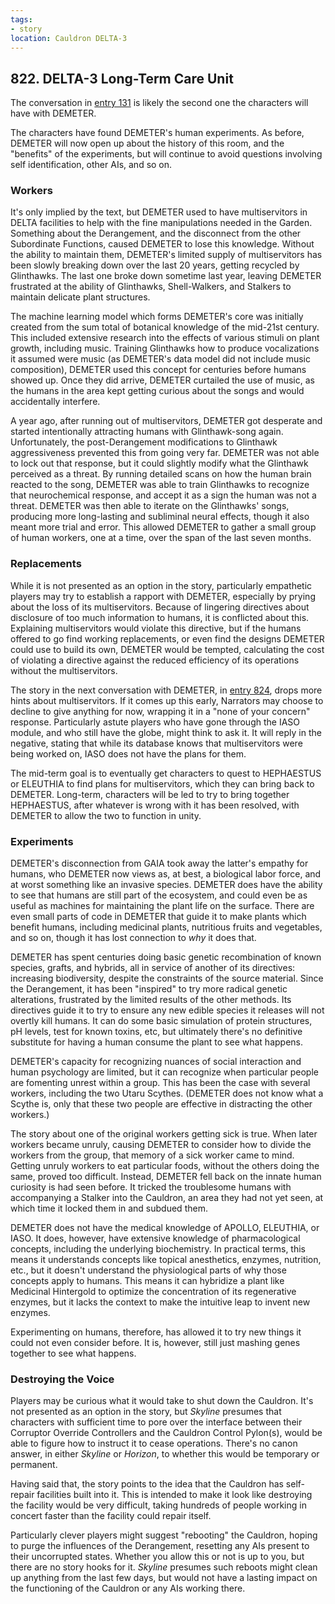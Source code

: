 ```yaml
---
tags:
- story
location: Cauldron DELTA-3
---
```


## 822. DELTA-3 Long-Term Care Unit

The conversation in [entry 131](131-delta3-cauldron.md) is likely the second one the characters will have with DEMETER.

The characters have found DEMETER's human experiments.
As before, DEMETER will now open up about the history of this room, and the "benefits" of the experiments, but will continue to avoid questions involving self identification, other AIs, and so on.

### Workers

It's only implied by the text, but DEMETER used to have multiservitors in DELTA facilities to help with the fine manipulations needed in the Garden.
Something about the Derangement, and the disconnect from the other Subordinate Functions, caused DEMETER to lose this knowledge.
Without the ability to maintain them, DEMETER's limited supply of multiservitors has been slowly breaking down over the last 20 years, getting recycled by Glinthawks.
The last one broke down sometime last year, leaving DEMETER frustrated at the ability of Glinthawks, Shell-Walkers, and Stalkers to maintain delicate plant structures.

The machine learning model which forms DEMETER's core was initially created from the sum total of botanical knowledge of the mid-21st century.
This included extensive research into the effects of various stimuli on plant growth, including music.
Training Glinthawks how to produce vocalizations it assumed were music (as DEMETER's data model did not include music composition), DEMETER used this concept for centuries before humans showed up.
Once they did arrive, DEMETER curtailed the use of music, as the humans in the area kept getting curious about the songs and would accidentally interfere.

A year ago, after running out of multiservitors, DEMETER got desperate and started intentionally attracting humans with Glinthawk-song again.
Unfortunately, the post-Derangement modifications to Glinthawk aggressiveness prevented this from going very far.
DEMETER was not able to lock out that response, but it could slightly modify what the Glinthawk perceived as a threat.
By running detailed scans on how the human brain reacted to the song, DEMETER was able to train Glinthawks to recognize that neurochemical response, and accept it as a sign the human was not a threat.
DEMETER was then able to iterate on the Glinthawks' songs, producing more long-lasting and subliminal neural effects, though it also meant more trial and error.
This allowed DEMETER to gather a small group of human workers, one at a time, over the span of the last seven months.

### Replacements

While it is not presented as an option in the story, particularly empathetic players may try to establish a rapport with DEMETER, especially by prying about the loss of its multiservitors.
Because of lingering directives about disclosure of too much information to humans, it is conflicted about this.
Explaining multiservitors would violate this directive, but if the humans offered to go find working replacements, or even find the designs DEMETER could use to build its own, DEMETER would be tempted, calculating the cost of violating a directive against the reduced efficiency of its operations without the multiservitors.

The story in the next conversation with DEMETER, in [entry 824](824-delta4-voice.md), drops more hints about multiservitors.
If it comes up this early, Narrators may choose to decline to give anything for now, wrapping it in a "none of your concern" response.
Particularly astute players who have gone through the IASO module, and who still have the globe, might think to ask it.
It will reply in the negative, stating that while its database knows that multiservitors were being worked on, IASO does not have the plans for them.

The mid-term goal is to eventually get characters to quest to HEPHAESTUS or ELEUTHIA to find plans for multiservitors, which they can bring back to DEMETER.
Long-term, characters will be led to try to bring together HEPHAESTUS, after whatever is wrong with it has been resolved, with DEMETER to allow the two to function in unity.

### Experiments

DEMETER's disconnection from GAIA took away the latter's empathy for humans, who DEMETER now views as, at best, a biological labor force, and at worst something like an invasive species.
DEMETER does have the ability to see that humans are still part of the ecosystem, and could even be as useful as machines for maintaining the plant life on the surface.
There are even small parts of code in DEMETER that guide it to make plants which benefit humans, including medicinal plants, nutritious fruits and vegetables, and so on, though it has lost connection to _why_ it does that.

DEMETER has spent centuries doing basic genetic recombination of known species, grafts, and hybrids, all in service of another of its directives: increasing biodiversity, despite the constraints of the source material.
Since the Derangement, it has been "inspired" to try more radical genetic alterations, frustrated by the limited results of the other methods.
Its directives guide it to try to ensure any new edible species it releases will not overtly kill humans.
It can do some basic simulation of protein structures, pH levels, test for known toxins, etc, but ultimately there's no definitive substitute for having a human consume the plant to see what happens.

DEMETER's capacity for recognizing nuances of social interaction and human psychology are limited, but it can recognize when particular people are fomenting unrest within a group.
This has been the case with several workers, including the two Utaru Scythes.
(DEMETER does not know what a Scythe is, only that these two people are effective in distracting the other workers.)

The story about one of the original workers getting sick is true.
When later workers became unruly, causing DEMETER to consider how to divide the workers from the group, that memory of a sick worker came to mind.
Getting unruly workers to eat particular foods, without the others doing the same, proved too difficult.
Instead, DEMETER fell back on the innate human curiosity is had seen before.
It tricked the troublesome humans with accompanying a Stalker into the Cauldron, an area they had not yet seen, at which time it locked them in and subdued them.

DEMETER does not have the medical knowledge of APOLLO, ELEUTHIA, or IASO.
It does, however, have extensive knowledge of pharmacological concepts, including the underlying biochemistry.
In practical terms, this means it understands concepts like topical anesthetics, enzymes, nutrition, etc., but it doesn't understand the physiological parts of why those concepts apply to humans.
This means it can hybridize a plant like Medicinal Hintergold to optimize the concentration of its regenerative enzymes, but it lacks the context to make the intuitive leap to invent new enzymes.

Experimenting on humans, therefore, has allowed it to try new things it could not even consider before.
It is, however, still just mashing genes together to see what happens.

### Destroying the Voice

Players may be curious what it would take to shut down the Cauldron.
It's not presented as an option in the story, but _Skyline_ presumes that characters with sufficient time to pore over the interface between their Corruptor Override Controllers and the Cauldron Control Pylon(s), would be able to figure how to instruct it to cease operations.
There's no canon answer, in either _Skyline_ or _Horizon_, to whether this would be temporary or permanent.

Having said that, the story points to the idea that the Cauldron has self-repair facilities built into it.
This is intended to make it look like destroying the facility would be very difficult, taking hundreds of people working in concert faster than the facility could repair itself.

Particularly clever players might suggest "rebooting" the Cauldron, hoping to purge the influences of the Derangement, resetting any AIs present to their uncorrupted states.
Whether you allow this or not is up to you, but there are no story hooks for it.
_Skyline_ presumes such reboots might clean up anything from the last few days, but would not have a lasting impact on the functioning of the Cauldron or any AIs working there.
